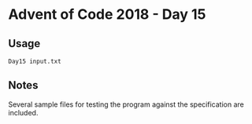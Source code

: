 # Advent of Code 2018 - Day 15

## Usage
```
Day15 input.txt
```

## Notes
Several sample files for testing the program against the specification are included.
